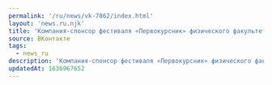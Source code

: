 ```yaml
---
permalink: '/ru/news/vk-7862/index.html'
layout: 'news.ru.njk'
title: 'Компания-спонсор фестиваля «Первокурсник» физического факультета приносит извинения за неправил…'
source: ВКонтакте
tags:
  - news_ru
description: 'Компания-спонсор фестиваля «Первокурсник» физического факультета приносит извинения за неправил…'
updatedAt: 1636967652
---
```

